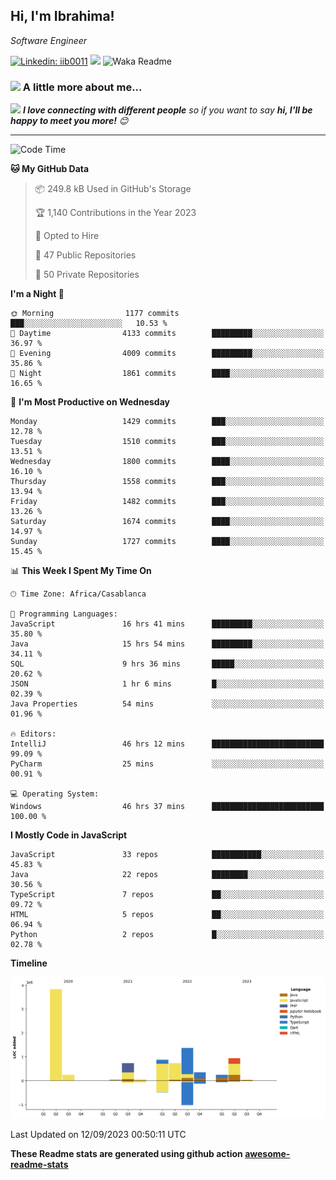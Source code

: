 <h2>Hi, I'm Ibrahima! </h2>
<p><em>Software Engineer 
</em></p>


[![Linkedin: iib0011](https://img.shields.io/badge/-iib0011-blue?style=flat-square&logo=Linkedin&logoColor=white&link=https://www.linkedin.com/in/iib0011/)](https://www.linkedin.com/in/iib0011/)
![](https://visitor-badge.glitch.me/badge?page_id=iib0011)
![Waka Readme](https://github.com/iib0011/iib0011/workflows/Waka%20Readme/badge.svg)


### <img src="https://media.giphy.com/media/VgCDAzcKvsR6OM0uWg/giphy.gif" width="50"> A little more about me...  


<img src="https://media.giphy.com/media/LnQjpWaON8nhr21vNW/giphy.gif" width="60"> <em><b>I love connecting with different people</b> so if you want to say <b>hi, I'll be happy to meet you more!</b> 😊</em>

---
<!--START_SECTION:waka-->
![Code Time](http://img.shields.io/badge/Code%20Time-2%2C521%20hrs%2031%20mins-blue)

**🐱 My GitHub Data** 

> 📦 249.8 kB Used in GitHub's Storage 
 > 
> 🏆 1,140 Contributions in the Year 2023
 > 
> 💼 Opted to Hire
 > 
> 📜 47 Public Repositories 
 > 
> 🔑 50 Private Repositories 
 > 
**I'm a Night 🦉** 

```text
🌞 Morning                1177 commits        ███░░░░░░░░░░░░░░░░░░░░░░   10.53 % 
🌆 Daytime                4133 commits        █████████░░░░░░░░░░░░░░░░   36.97 % 
🌃 Evening                4009 commits        █████████░░░░░░░░░░░░░░░░   35.86 % 
🌙 Night                  1861 commits        ████░░░░░░░░░░░░░░░░░░░░░   16.65 % 
```
📅 **I'm Most Productive on Wednesday** 

```text
Monday                   1429 commits        ███░░░░░░░░░░░░░░░░░░░░░░   12.78 % 
Tuesday                  1510 commits        ███░░░░░░░░░░░░░░░░░░░░░░   13.51 % 
Wednesday                1800 commits        ████░░░░░░░░░░░░░░░░░░░░░   16.10 % 
Thursday                 1558 commits        ███░░░░░░░░░░░░░░░░░░░░░░   13.94 % 
Friday                   1482 commits        ███░░░░░░░░░░░░░░░░░░░░░░   13.26 % 
Saturday                 1674 commits        ████░░░░░░░░░░░░░░░░░░░░░   14.97 % 
Sunday                   1727 commits        ████░░░░░░░░░░░░░░░░░░░░░   15.45 % 
```


📊 **This Week I Spent My Time On** 

```text
🕑︎ Time Zone: Africa/Casablanca

💬 Programming Languages: 
JavaScript               16 hrs 41 mins      █████████░░░░░░░░░░░░░░░░   35.80 % 
Java                     15 hrs 54 mins      █████████░░░░░░░░░░░░░░░░   34.11 % 
SQL                      9 hrs 36 mins       █████░░░░░░░░░░░░░░░░░░░░   20.62 % 
JSON                     1 hr 6 mins         █░░░░░░░░░░░░░░░░░░░░░░░░   02.39 % 
Java Properties          54 mins             ░░░░░░░░░░░░░░░░░░░░░░░░░   01.96 % 

🔥 Editors: 
IntelliJ                 46 hrs 12 mins      █████████████████████████   99.09 % 
PyCharm                  25 mins             ░░░░░░░░░░░░░░░░░░░░░░░░░   00.91 % 

💻 Operating System: 
Windows                  46 hrs 37 mins      █████████████████████████   100.00 % 
```

**I Mostly Code in JavaScript** 

```text
JavaScript               33 repos            ███████████░░░░░░░░░░░░░░   45.83 % 
Java                     22 repos            ████████░░░░░░░░░░░░░░░░░   30.56 % 
TypeScript               7 repos             ██░░░░░░░░░░░░░░░░░░░░░░░   09.72 % 
HTML                     5 repos             ██░░░░░░░░░░░░░░░░░░░░░░░   06.94 % 
Python                   2 repos             █░░░░░░░░░░░░░░░░░░░░░░░░   02.78 % 
```



**Timeline**

![Lines of Code chart](https://raw.githubusercontent.com/iib0011/iib0011/master/assets/bar_graph.png)


 Last Updated on 12/09/2023 00:50:11 UTC
<!--END_SECTION:waka-->

**These Readme stats are generated using github action [awesome-readme-stats](https://github.com/iib0011/waka-readme-stats)**
